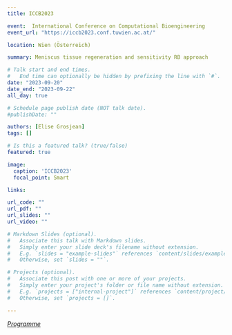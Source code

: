 ```yaml
---
title: ICCB2023

event:  International Conference on Computational Bioengineering
event_url: "https://iccb2023.conf.tuwien.ac.at/"

location: Wien (Österreich)

summary: Meniscus tissue regeneration and sensitivity RB approach

# Talk start and end times.
#   End time can optionally be hidden by prefixing the line with `#`.
date: "2023-09-20"
date_end: "2023-09-22"
all_day: true

# Schedule page publish date (NOT talk date).
#publishDate: ""

authors: [Elise Grosjean]
tags: []

# Is this a featured talk? (true/false)
featured: true

image:
  caption: 'ICCB2023'
  focal_point: Smart

links:

url_code: ""
url_pdf: ""
url_slides: ""
url_video: ""

# Markdown Slides (optional).
#   Associate this talk with Markdown slides.
#   Simply enter your slide deck's filename without extension.
#   E.g. `slides = "example-slides"` references `content/slides/example-slides.md`.
#   Otherwise, set `slides = ""`.

# Projects (optional).
#   Associate this post with one or more of your projects.
#   Simply enter your project's folder or file name without extension.
#   E.g. `projects = ["internal-project"]` references `content/project/deep-learning/index.md`.
#   Otherwise, set `projects = []`.

---
```


[*Programme*](https://iccb2023.conf.tuwien.ac.at/) 